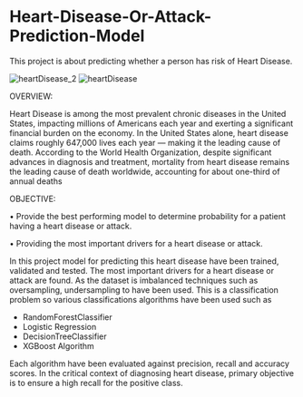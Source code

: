 # Heart-Disease-Or-Attack-Prediction-Model
This project is about predicting whether a person has risk of Heart Disease.

![heartDisease_2](https://github.com/Reshma-Nadaf/Heart-Disease-or-Attack-Prediction-Model/assets/170785942/82e9d623-994b-4dfd-a660-31057fe56594)
![heartDisease](https://github.com/Reshma-Nadaf/Heart-Disease-or-Attack-Prediction-Model/assets/170785942/9b3419d7-d48a-4689-a5ff-0cd6cab34f6b)

OVERVIEW:

Heart Disease is among the most prevalent chronic diseases in the United States,
impacting millions of Americans each year and exerting a significant financial burden
on the economy. In the United States alone, heart disease claims roughly 647,000 lives
each year — making it the leading cause of death.
According to the World Health Organization, despite significant advances in diagnosis and treatment, 
mortality from heart disease remains the leading cause of death worldwide, accounting for about one-third of 
annual deaths

OBJECTIVE:

• Provide the best performing model to determine probability for a patient having a heart disease or attack.

• Providing the most important drivers for a heart disease or attack.

In this project model for predicting this heart disease have been trained, validated and tested.
The most important drivers for a heart disease or attack are found.
As the dataset is imbalanced techniques such as oversampling, undersampling to have been used.
This is a classification problem so various classifications algorithms have been used such as
- RandomForestClassifier
- Logistic Regression
- DecisionTreeClassifier
- XGBoost Algorithm

Each algorithm have been evaluated against precision, recall and accuracy scores.
In the critical context of diagnosing heart disease, primary objective is to ensure a high recall for the positive class.

